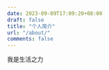 ```yaml
---
date: 2023-09-09T17:09:20+08:00
draft: false
title: "个人简介"
url: "/about/"
comments: false
---
```


我是生活之力
